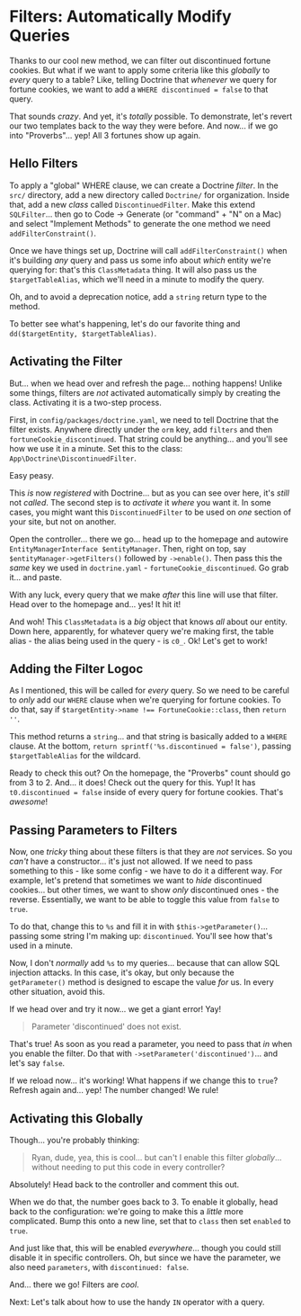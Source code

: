 # Filters: Automatically Modify Queries

Thanks to our cool new method, we can filter out discontinued fortune
cookies. But what if we want to apply some criteria like this *globally* to
*every* query to a table? Like, telling Doctrine that *whenever* we query for fortune
cookies, we want to add a `WHERE discontinued = false` to that query.

That sounds *crazy*. And yet, it's *totally* possible. To demonstrate, let's revert
our two templates back to the way they were before. And now... if we go into
"Proverbs"... yep! All 3 fortunes show up again.

## Hello Filters

To apply a "global" WHERE clause, we can create a Doctrine *filter*. In the `src/`
directory, add a new directory called `Doctrine/` for organization. Inside that,
add a new *class* called `DiscontinuedFilter`. Make this extend `SQLFilter`...
then go to Code -> Generate (or "command" + "N" on a Mac) and select "Implement
Methods" to generate the one method we need `addFilterConstraint()`.

Once we have things set up, Doctrine will call `addFilterConstraint()` when it's
building *any* query and pass us some info about *which* entity we're querying
for: that's this `ClassMetadata` thing. It will also pass us the
`$targetTableAlias`, which we'll need in a minute to modify the query.

Oh, and to avoid a deprecation notice, add a `string` return type to the method.

To better see what's happening, let's do our favorite thing and
`dd($targetEntity, $targetTableAlias)`.

## Activating the Filter

But... when we head over and refresh the page... nothing happens! Unlike some
things, filters are *not* activated automatically simply by creating the class.
Activating it is a two-step process.

First, in `config/packages/doctrine.yaml`, we need to tell Doctrine that the
filter exists. Anywhere directly under the `orm` key, add `filters` and then
`fortuneCookie_discontinued`. That string could be anything... and you'll see
how we use it in a minute. Set this to the class: `App\Doctrine\DiscontinuedFilter`.

Easy peasy.

This *is* now *registered* with Doctrine... but as you can see over here, it's
*still* not *called*. The second step is to *activate* it *where* you want it.
In some cases, you might want this `DiscontinuedFilter` to be used on *one*
section of your site, but not on another.

Open the controller... there we go... head up to the homepage and autowire
`EntityManagerInterface $entityManager`. Then, right on top, say
`$entityManager->getFilters()` followed by `->enable()`. Then pass this the *same*
key we used in `doctrine.yaml` - `fortuneCookie_discontinued`. Go grab it...
and paste.

With any luck, every query that we make *after* this line will
use that filter. Head over to the homepage and... yes! It hit it!

And woh! This `ClassMetadata` is a *big* object that knows *all* about our entity.
Down here, apparently, for whatever query we're making first, the table alias -
the alias being used in the query - is `c0_`. Ok! Let's get to work!

## Adding the Filter Logoc

As I mentioned, this will be called for *every* query. So we need to be careful
to *only* add our `WHERE` clause when we're querying for fortune cookies.
To do that, say if `$targetEntity->name !== FortuneCookie::class`, then
`return ''`.

This method returns a `string`... and that string is basically added to
a `WHERE` clause. At the bottom, `return sprintf('%s.discontinued = false')`,
passing `$targetTableAlias` for the wildcard.

Ready to check this out? On the homepage, the "Proverbs" count should go from 3
to 2. And... it does! Check out the query for this. Yup! It has
`t0.discontinued = false` inside of every query for fortune cookies. That's *awesome*!

## Passing Parameters to Filters

Now, one *tricky* thing about these filters is that they are *not* services. So you
*can't* have a constructor... it's just not allowed. If we need to pass something
to this - like some config - we have to do it a different way. For example,
let's pretend that sometimes we want to *hide* discontinued cookies... but other
times, we want to show *only* discontinued ones - the reverse. Essentially, we want
to be  able to toggle this value from `false` to `true`.

To do that, change this to `%s` and fill it in with `$this->getParameter()`...
passing some string I'm making up: `discontinued`. You'll see how that's used in
a minute.

Now, I don't *normally* add `%s` to my queries... because that can allow SQL
injection attacks. In this case, it's okay, but only because the `getParameter()`
method is designed to escape the value *for* us. In every other situation,
avoid this.

If we head over and try it now... we get a giant error! Yay!

> Parameter 'discontinued' does not exist.

That's true! As soon as you read a parameter, you need to pass that *in* when you
enable the filter. Do that with `->setParameter('discontinued')`... and let's say
`false`.

If we reload now... it's working! What happens if we change this to
`true`? Refresh again and... yep! The number changed! We rule!

## Activating this Globally

Though... you're probably thinking:

> Ryan, dude, yea, this is cool... but can't I enable this filter *globally*...
> without needing to put this code in every controller?

Absolutely! Head back to the controller and comment this out.

When we do that, the number goes back to 3. To enable it globally, head back to
the configuration: we're going to make this a *little* more complicated. Bump
this onto a new line, set that to `class` then set `enabled` to `true`.

And just like that, this will be enabled *everywhere*... though you could still
disable it in specific controllers. Oh, but since we have the parameter, we also
need `parameters`, with `discontinued: false`.

And... there we go! Filters are *cool*.

Next: Let's talk about how to use the handy `IN` operator with a query.
